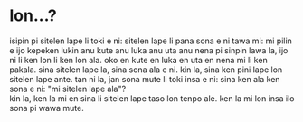# lon...?

isipin pi sitelen lape li toki e ni: sitelen lape li pana sona e ni tawa mi:
mi pilin e ijo kepeken lukin anu kute anu luka anu uta anu nena pi sinpin lawa la, ijo ni li ken lon li ken lon ala.
oko en kute en luka en uta en nena mi li ken pakala.
sina sitelen lape la, sina sona ala e ni. kin la, sina ken pini lape lon sitelen lape ante.
tan ni la, jan sona mute li toki insa e ni: sina ken ala ken sona e ni: "mi sitelen lape ala"?  
kin la, ken la mi en sina li sitelen lape taso lon tenpo ale. ken la mi lon insa ilo sona pi wawa mute.
